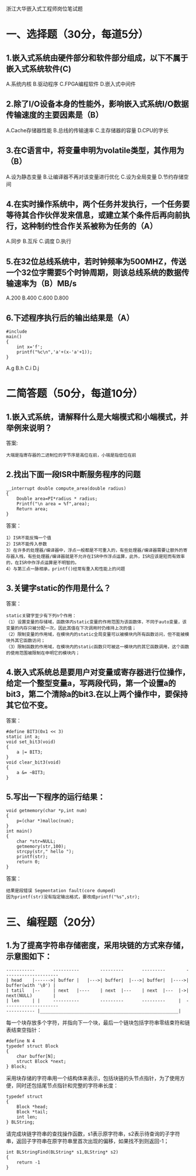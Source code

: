 浙江大华嵌入式工程师岗位笔试题
# 一、选择题（30分，每道5分）
## 1.嵌入式系统由硬件部分和软件部分组成，以下不属于嵌入式系统软件(C)
A.系统内核
B.驱动程序
C.FPGA编程软件
D.嵌入式中间件
## 2.除了I/O设备本身的性能外，影响嵌入式系统I/O数据传输速度的主要因素是（B）
A.Cache存储器性能
B.总线的传输速率
C.主存储器的容量
D.CPU的字长
## 3.在C语言中，将变量申明为volatile类型，其作用为（B）
A.设为静态变量
B.让编译器不再对该变量进行优化
C.设为全局变量
D.节约存储空间
## 4.在实时操作系统中，两个任务并发执行，一个任务要等待其合作伙伴发来信息，或建立某个条件后再向前执行，这种制约性合作关系被称为任务的（A）
A.同步
B.互斥
C.调度
D.执行
## 5.在32位总线系统中，若时钟频率为500MHZ，传送一个32位字需要5个时钟周期，则该总线系统的数据传输速率为（B）MB/s
A.200
B.400
C.600
D.800
## 6.下述程序执行后的输出结果是（A）
```
#include
main()
{
	int x='f';
	printf("%c\n",'a'+(x-'a'+1));
}
```
A.g
B.h
C.i
D.j
# 二简答题（50分，每道10分）
## 1.嵌入式系统，请解释什么是大端模式和小端模式，并举例来说明？
答案:
```
大端是指寄存器的二进制位的字节序是高位在前，小端是指低位在前
```
## 2.找出下面一段ISR中断服务程序的问题
```
__interrupt double compute_area(double radius)
{
	Double area=PI*radius * radius;
	Printf("\n area = %f",area);
	Return area;
}
```
答案：
```
1）ISR不能反悔一个值
2）ISR不能传入参数
3）在许多的处理器/编译器中，浮点一般都是不可重入的，有些处理器/编译器需要让额外的寄存器入栈，有些处理器/编译器就是不允许在ISR中作浮点运算，此外，ISR应该是短而有效率的，在ISR中作浮点运算是不明智的。
4）与第三点一脉相承，printf()经常有重入和性能上的问题
```
## 3.关键字static的作用是什么？
答案：
```
static关键字至少有下列n个作用：
（1）设置变量的存储域，函数体内static变量的作用范围为该函数体，不同于auto变量，该变量的内存只被分配一次，因此其值在下次调用时仍维持上次的值；
（2）限制变量的作用域，在模块内的static全局变量可以被模块内所有函数访问，但不能被模块外其它函数访问；
（3）限制函数的作用域，在模块内的static函数只可被这一模块内的其它函数调用，这个函数的使用范围被限制在申明它的模块内；
```
## 4.嵌入式系统总是要用户对变量或寄存器进行位操作，给定一个整型变量a，写两段代码，第一个设置a的bit3，第二个清除a的bit3.在以上两个操作中，要保持其它位不变。
答案：

```
#define BIT3(0x1 << 3)
static int a;
void set_bit3(void)
{
	a |= BIT3;
}
void clear_bit3(void)
{
	a &= ~BIT3;
}
```
## 5.写出一下程序的运行结果：
```
void getmemory(char *p,int num)
{
	p=(char *)malloc(num);
}
int main()
{
	char *str=NULL;
	getmemory(str,100);
	strcpy(str," hello ");
	printf(str);
	return 0;
}
```
答案：
```
结果是段错误 Segmentation fault(core dumped)
因为printf(str)没有指定输出格式，要改成printf("%s",str);
```
# 三、编程题（20分）
## 1.为了提高字符串存储密度，采用块链的方式来存储，示意图如下：

```
-----------       ----------        ---------       ---------        ---------------------
| head    |------>| buffer |   |--->| buffer|  |--->| buffer|  |---->| buffer(with '\0') |
| tatil   |--     | next   |----    | next  |---    | next  |---  |->| next(NULL)        |
| len     | |     ----------        ---------       ---------     |  ---------------------
----------- |_____________________________________________________|

```

每一个块存放多个字符，并指向下一个块，最后一个链块包括字符串零结束符和链表结束空指针：

```
#define N 4
typedef struct Block
{
	char buffer[N];
	struct Block *next;
} Block;
```

采用块存储的字符串用一个结构体来表示，包括块链的头节点指针，为了使用方便，同时还包括尾节点指针和完整的字符串长度：

```
typedef struct 
{
	Block *head;
	Block *tail;
	int len;
} BLString;
```

请完成块链字符串的查找操作函数，s1表示原字符串，s2表示待查询的子字符串，返回子字符串在原字符串里首次出现的偏移，如果找不到则返回-1；

```
int BLStringFind(BLString* s1,BLString* s2)
{
	return -1
}
```